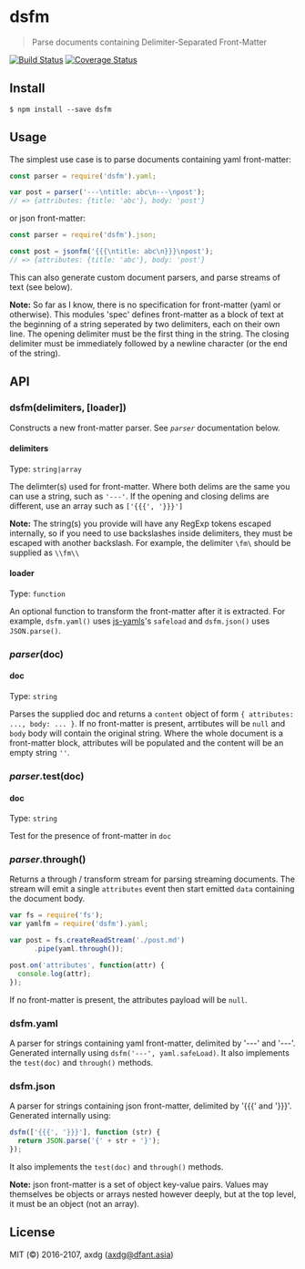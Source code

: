 # dsfm

> Parse documents containing Delimiter-Separated Front-Matter 

[![Build Status](https://travis-ci.org/axdg/dsfm.svg?branch=master)](https://travis-ci.org/axdg/dsfm) [![Coverage Status](https://coveralls.io/repos/github/axdg/dsfm/badge.svg?branch=master)](https://coveralls.io/github/axdg/dsfm?branch=master)

## Install

```
$ npm install --save dsfm
```

## Usage

The simplest use case is to parse documents containing yaml front-matter:

```js
const parser = require('dsfm').yaml;

var post = parser('---\ntitle: abc\n---\npost');
// => {attributes: {title: 'abc'}, body: 'post'}
```

or json front-matter:

```js
const parser = require('dsfm').json;

const post = jsonfm('{{{\ntitle: abc\n}}}\npost');
// => {attributes: {title: 'abc'}, body: 'post'}
```

This can also generate custom document parsers, and parse streams of text (see below).

**Note:** So far as I know, there is no specification for front-matter (yaml or otherwise). This modules 'spec' defines front-matter as a block of text at the beginning of a string seperated by two delimiters, each on their own line. The opening delimiter must be the first thing in the string. The closing delimiter must be immediately followed by a newline character (or the end of the string).

## API

### dsfm(delimiters, [loader])

Constructs a new front-matter parser. See *`parser`* documentation below.

#### delimiters

Type: `string|array`

The delimter(s) used for front-matter. Where both delims are the same you can use a string, such as `'---'`. If the opening and closing delims are different, use an array such as `['{{{', '}}}']`

**Note:** The string(s) you provide will have any RegExp tokens escaped internally, so if you need to use backslashes inside delimiters, they must be escaped with another backslash. For example, the delimiter `\fm\` should be supplied as `\\fm\\`

#### loader

Type: `function`

An optional function to transform the front-matter after it is extracted. For example, `dsfm.yaml()` uses [js-yamls](https://github.com/nodeca/js-yaml)'s `safeload` and `dsfm.json()` uses `JSON.parse()`.

### *parser*(doc)

#### doc

Type: `string`

Parses the supplied doc and returns a `content` object of form `{ attributes: ..., body: ... }`.
If no front-matter is present, arrtibutes will be `null` and `body` body will contain the original string. Where the whole document is a front-matter block, attributes will be populated and the content will be an empty string `''`.

### *parser*.test(doc)

#### doc

Type: `string`

Test for the presence of front-matter in `doc`

### *parser*.through()

Returns a through / transform stream for parsing streaming documents. The stream will emit a single `attributes` event then start emitted `data` containing the document body.

```js
var fs = require('fs');
var yamlfm = require('dsfm').yaml;

var post = fs.createReadStream('./post.md')
      .pipe(yaml.through());

post.on('attributes', function(attr) {
  console.log(attr);
});
```

If no front-matter is present, the attributes payload will be `null`.

### dsfm.yaml

A parser for strings containing yaml front-matter, delimited by '---' and '---'. Generated internally using `dsfm('---', yaml.safeLoad)`. It also implements the `test(doc)` and `through()` methods.

### dsfm.json

A parser for strings containing json front-matter, delimited by '{{{' and '}}}'. Generated internally using:

```js
dsfm(['{{{', '}}}'], function (str) {
  return JSON.parse('{' + str + '}');
});
```

It also implements the `test(doc)` and `through()` methods.

**Note:** json front-matter is a set of object key-value pairs. Values may themselves be objects or arrays nested however deeply, but at the top level, it must be an object (not an array).

## License

MIT (&copy;) 2016-2107, axdg (<axdg@dfant.asia>)


